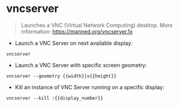 # vncserver

> Launches a VNC (Virtual Network Computing) desktop.
> More information: <https://manned.org/vncserver.1x>

- Launch a VNC Server on next available display:

`vncserver`

- Launch a VNC Server with specific screen geometry:

`vncserver --geometry {{width}}x{{height}}`

- Kill an instance of VNC Server running on a specific display:

`vncserver --kill :{{display_number}}`
